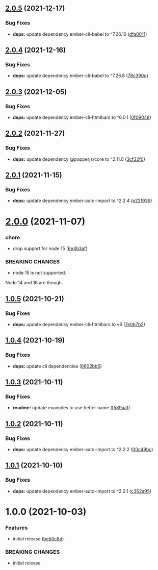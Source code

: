 ## [2.0.5](https://github.com/NullVoxPopuli/ember-popperjs/compare/v2.0.4...v2.0.5) (2021-12-17)


### Bug Fixes

* **deps:** update dependency ember-cli-babel to ^7.26.10 ([dfa0011](https://github.com/NullVoxPopuli/ember-popperjs/commit/dfa0011451b08cc3a240d30801a0745fc76c7df7))

## [2.0.4](https://github.com/NullVoxPopuli/ember-popperjs/compare/v2.0.3...v2.0.4) (2021-12-16)


### Bug Fixes

* **deps:** update dependency ember-cli-babel to ^7.26.8 ([78c390d](https://github.com/NullVoxPopuli/ember-popperjs/commit/78c390d026a0aa2ef5ceeefc3cbdd009cd5648fe))

## [2.0.3](https://github.com/NullVoxPopuli/ember-popperjs/compare/v2.0.2...v2.0.3) (2021-12-05)


### Bug Fixes

* **deps:** update dependency ember-cli-htmlbars to ^6.0.1 ([0f09048](https://github.com/NullVoxPopuli/ember-popperjs/commit/0f09048a6fd42c4a3e9f0e84aed2dfcca5b2372c))

## [2.0.2](https://github.com/NullVoxPopuli/ember-popperjs/compare/v2.0.1...v2.0.2) (2021-11-27)


### Bug Fixes

* **deps:** update dependency @popperjs/core to ^2.11.0 ([3cf32f0](https://github.com/NullVoxPopuli/ember-popperjs/commit/3cf32f0d45e92f6c161a4924093e09f7b2ee95f3))

## [2.0.1](https://github.com/NullVoxPopuli/ember-popperjs/compare/v2.0.0...v2.0.1) (2021-11-15)


### Bug Fixes

* **deps:** update dependency ember-auto-import to ^2.2.4 ([e22f939](https://github.com/NullVoxPopuli/ember-popperjs/commit/e22f939c6cbb2a5510e1f5a5b2880da6fec8f511))

# [2.0.0](https://github.com/NullVoxPopuli/ember-popperjs/compare/v1.0.5...v2.0.0) (2021-11-07)


### chore

* drop support for node 15 ([6e4b3af](https://github.com/NullVoxPopuli/ember-popperjs/commit/6e4b3afc779c9457d4969fb193c020015fa76c6c))


### BREAKING CHANGES

* node 15 is not supported.

Node 14 and 16 are though.

## [1.0.5](https://github.com/NullVoxPopuli/ember-popperjs/compare/v1.0.4...v1.0.5) (2021-10-21)


### Bug Fixes

* **deps:** update dependency ember-cli-htmlbars to v6 ([7e0b7b2](https://github.com/NullVoxPopuli/ember-popperjs/commit/7e0b7b22617589b18531e4b7e58523e24832da29))

## [1.0.4](https://github.com/NullVoxPopuli/ember-popperjs/compare/v1.0.3...v1.0.4) (2021-10-19)


### Bug Fixes

* **deps:** update cli dependencies ([8602bb6](https://github.com/NullVoxPopuli/ember-popperjs/commit/8602bb63bfdf9406a24a5d5d7178a8234504350b))

## [1.0.3](https://github.com/NullVoxPopuli/ember-popperjs/compare/v1.0.2...v1.0.3) (2021-10-11)


### Bug Fixes

* **readme:** update examples to use better name ([f589aa1](https://github.com/NullVoxPopuli/ember-popperjs/commit/f589aa1115a17603d98fda07d11cfc72b9c332f4))

## [1.0.2](https://github.com/NullVoxPopuli/ember-popperjs/compare/v1.0.1...v1.0.2) (2021-10-11)


### Bug Fixes

* **deps:** update dependency ember-auto-import to ^2.2.2 ([00c49bc](https://github.com/NullVoxPopuli/ember-popperjs/commit/00c49bc8a564217ebf62794f08d8eb119f253979))

## [1.0.1](https://github.com/NullVoxPopuli/ember-popperjs/compare/v1.0.0...v1.0.1) (2021-10-10)


### Bug Fixes

* **deps:** update dependency ember-auto-import to ^2.2.1 ([c362a95](https://github.com/NullVoxPopuli/ember-popperjs/commit/c362a95c309a9b54dbe975e9c56a4d18ee6caa13))

# 1.0.0 (2021-10-03)


### Features

* initial release ([be50c8d](https://github.com/NullVoxPopuli/ember-popperjs/commit/be50c8d7c079b648bdd03930f78dc31a074c2277))


### BREAKING CHANGES

* initial release
